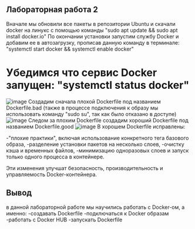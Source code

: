 ## Лабораторная работа 2
Вначале мы обновили все пакеты в репозитории Ubuntu и скачали docker на линукс с помощью команды "sudo apt update && sudo apt install docker.io" По окончании установки запустим службу Docker и добавим ее в автозагрузку, прописав данную команду в терминале:  "systemctl start docker && systemctl enable docker"
# Убедимся что сервис Docker запущен: "systemctl status docker"
![image](https://github.com/Wisenblum/Oblaka/assets/70391455/75c03458-d11b-41b9-af27-38c62a0980ba)
Создадим сначала плохой Dockerfile под названием Dockerfile.bad (также в процессе подключения к образу мы использовать команду "sudo su", так как было отказано в доступе)
![image](https://github.com/Wisenblum/Oblaka/assets/70391455/1054fcad-93c6-426c-9355-5558bcf6189a)
Следом за плохим Dockerfile создадим хороший Dockerfile под названием Dockerfile.good
![image](https://github.com/Wisenblum/Oblaka/assets/70391455/241d311a-b4b7-4896-9538-aa22ac8a2868)
В хорошем Dockerfile исправлены:

-"плохие практики", включая использование конкретного тега базового образа, 
-разделение установки пакетов на несколько слоев,
-очистку кэша и временных файлов, 
-минимизацию одноразовых слоев и запуск только одного процесса в контейнере. 

Эти изменения улучшат безопасность, производительность и управляемость Docker-контейнера.
## Вывод
в данной лабораторной работе мы научились работать с Docker-ом, а именно:
-создавать Dockerfile
-подключаться к Docker образам
-работать с Docker HUB
-запускать Dockerfile
